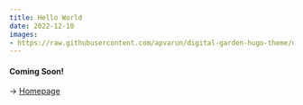 ```yaml
---
title: Hello World
date: 2022-12-10
images: 
- https://raw.githubusercontent.com/apvarun/digital-garden-hugo-theme/main/images/digital-garden-logo.png
---
```


#### Coming Soon!

→ [Homepage](/)
